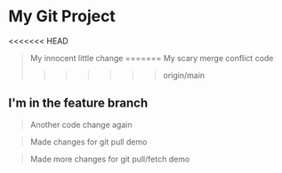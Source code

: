 # My Git Project

<<<<<<< HEAD
> My innocent little change
=======
> My scary merge conflict code
>>>>>>> origin/main

## I'm in the feature branch

> Another code change again

> Made changes for git pull demo

> Made more changes for git pull/fetch demo

